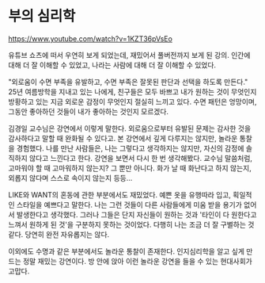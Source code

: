 # 부의 심리학
https://www.youtube.com/watch?v=1KZT36pVsEo

유튜브 쇼츠에 떠서 우연히 보게 되었는데, 재밌어서 풀버전까지 보게 된 강의.
인간에 대해 더 잘 이해할 수 있었고, 나라는 사람에 대해 더 잘 이해할 수 있었다.

"외로움이 수면 부족을 유발하고, 수면 부족은 잘못된 판단과 선택을 하도록 만든다."
25년 여름방학을 지내고 있는 나에게, 친구들은 모두 바쁘고 내가 원하는 것이 무엇인지 방황하고 있는 지금 외로운 감정이 무엇인지 절실히 느끼고 있다.
수면 패턴은 엉망이며, 그동안 좋아하던 것들이 내가 좋아하는 것인지 모르겠다.

김경일 교수님은 강연에서 이렇게 말한다. 외로움으로부터 유발된 문제는 감사한 것을 감사하다고 말할 때 완화될 수 있다고.
본 강연에서 깊게 다루지는 않지만, 놀라운 통찰을 경험했다.
나를 만난 사람들은, 나는 그렇다고 생각하지는 않지만, 자신의 감정에 솔직하지 않다고 느낀다고 한다.
강연을 보면서 다시 한 번 생각해봤다. 교수님 말씀처럼, 고마워야 할 때 고마워하지 않는지? 그 뿐만 아니다.
화가 날 때 화난다고 하지 않는지, 외롭지 않다며 스스로 속이지 않는지 등등...

LIKE와 WANT의 혼동에 관한 부분에서도 재밌었다.
예쁜 옷을 유행따라 입고, 획일적인 스타일을 예쁘다고 말한다.
나는 그런 것들이 다른 사람들에게 미움 받을 용기가 없어서 발생한다고 생각했다.
그러나 그들은 단지 자신들이 원하는 것과 '타인이 다 원한다고 느껴서 원하게 된 것'을 구분하지 못하는 것이었다.
다행히 나는 조금 더 잘 구별하는 것 같다. 당연히 완전 자유롭지는 않다.

이외에도 수명과 같은 부분에서도 놀라운 통찰이 존재한다. 인지심리학을 알고 싶게 만드는 정말 재밌는 강연이다. 방 안에 앉아 이런 놀라운 강연을 들을 수 있는 현대사회가 고맙다.
